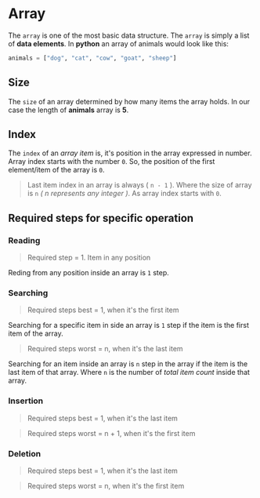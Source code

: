 # Array
The `array` is one of the most basic data structure. The `array` is simply a list of __data elements__. In __python__ an array of animals would look like this:

```python
animals = ["dog", "cat", "cow", "goat", "sheep"]
```
## Size
The `size` of an array determined by how many items the array holds. In our case the length of __animals__ array is __5__.

## Index
The `index` of an _array item_ is, it's position in the array expressed in number. Array index starts with the number `0`. So, the position of the first element/item of the array is `0`.

> Last item index in an array is always ( `n - 1` ). Where the size of array is `n` _( n represents any integer )_. As array index starts with `0`.

## Required steps for specific operation

### Reading
> Required step = 1. Item in any position

Reding from any position inside an array is `1` step.

### Searching
> Required steps best = 1, when it's the first item

Searching for a specific item in side an array is `1` step if the item is the first item of the array.

> Required steps worst = n, when it's the last item

Searching for an item inside an array is `n` step in the array if the item is the last item of that array. Where `n` is the number of _total item count_ inside that array.

### Insertion
> Required steps best = 1, when it's the last item

[//]: # (add description)

> Required steps worst = n + 1, when it's the first item

[//]: # (add description)

### Deletion
> Required steps best = 1, when it's the last item

[//]: # (add description)

> Required steps worst = n, when it's the first item

[//]: # (add description)